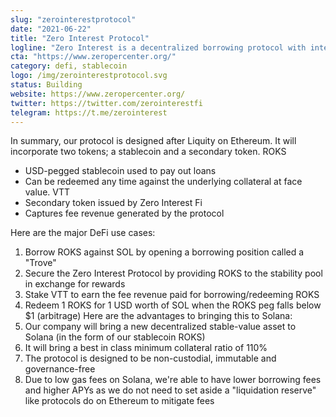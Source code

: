 ```yaml
---
slug: "zerointerestprotocol"
date: "2021-06-22"
title: "Zero Interest Protocol"
logline: "Zero Interest is a decentralized borrowing protocol with interest-free loans, high capital efficiency, and censorship-resistant stablecoins on Solana."
cta: "https://www.zeropercenter.org/"
category: defi, stablecoin
logo: /img/zerointerestprotocol.svg
status: Building
website: https://www.zeropercenter.org/
twitter: https://twitter.com/zerointerestfi
telegram: https://t.me/zerointerest
---
```


In summary, our protocol is designed after Liquity on Ethereum. It will incorporate two tokens; a stablecoin and a secondary token.
ROKS

- USD-pegged stablecoin used to pay out loans
- Can be redeemed any time against the underlying collateral at face value.
  VTT
- Secondary token issued by Zero Interest Fi
- Captures fee revenue generated by the protocol

Here are the major DeFi use cases:

1. Borrow ROKS against SOL by opening a borrowing position called a "Trove"
2. Secure the Zero Interest Protocol by providing ROKS to the stability pool in exchange for rewards
3. Stake VTT to earn the fee revenue paid for borrowing/redeeming ROKS
4. Redeem 1 ROKS for 1 USD worth of SOL when the ROKS peg falls below $1 (arbitrage)
   Here are the advantages to bringing this to Solana:
5. Our company will bring a new decentralized stable-value asset to Solana (in the form of our stablecoin ROKS)
6. It will bring a best in class minimum collateral ratio of 110%
7. The protocol is designed to be non-custodial, immutable and governance-free
8. Due to low gas fees on Solana, we're able to have lower borrowing fees and higher APYs as we do not need to set aside a "liquidation reserve" like protocols do on Ethereum to mitigate fees
